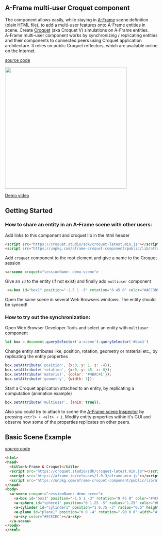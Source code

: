 ## A-Frame multi-user Croquet component 

The component allows easily, while staying in [A-Frame](https://aframe.io) scene definition (plain HTML file), to add a multi-user features onto A-Frame entities in scene. Create [Croquet](https://croquet.studio) (aka Croquet V) simulations on A-Frame entities.  
A-Frame multi-user component works by synchronizing / replicating entities and their components to connected peers using Croquet application architecture. It relies on public Croquet reflectors, which are avaliable online on the Internet.  

[source code](./public/lib/aframe-croquet-component.js)

<img src="https://krestianstvo.org/sdk/projects/aframe-croquet-component/docs/screen480.gif" width="400">  

[Demo video](https://vimeo.com/387187875)

Getting Started
---------------

### How to share an entity in an A-Frame scene with other users:  

Add links to this component and croquet lib in the html header

```html
<script src="https://croquet.studio/sdk/croquet-latest.min.js"></script>
<script src="https://unpkg.com/aframe-croquet-component/public/lib/aframe-croquet-component.js"></script>
```

Add `croquet` component to the root <a-scene> element and give a name to the Croquet session

```html
<a-scene croquet="sessionName: demo-scene">
```

Give an `id` to the entity (if not exist) and finally add `multiuser` component

```html
 <a-box id="box1" position="-1.5 1 -3" rotation="0 45 0" color="#4CC3D9" multiuser></a-box>
``` 

Open the same scene in several Web Browsers windows. The entity should be synced!


### How to try out the synchronization:

Open Web Browser Developer Tools and select an entity with `multiuser` component
```js
let box = document.querySelector('a-scene').querySelector('#box1')
```  
Change entity attributes like, position, rotation, geometry or material etc., by replicating the entity properties
```js
box.setAttribute('position', {x:0, y: 1, z: -4});
box.setAttribute('rotation', {x:0, y: 45, z: 0});
box.setAttribute('material', {color: '#4BAC41'});
box.setAttribute('geometry', {width: 3});
```  
Start a Croquet application attached to an entity, by replicating a computation (animation example)
```js
box.setAttribute('multiuser', {anim: true});
```

Also you could try to attach to scene the [A-Frame scene Inspector](https://github.com/aframevr/aframe-inspector) by pressing ```<ctrl> + <alt> + i```. Modify entity properties within it's GUI and observe how some of the properties replicates on other peers.


Basic Scene Example
-------------
[source code](./public/index.html)

```html
<html>
<head>
  <title>A-Frame & Croquet</title>
  <script src="https://croquet.studio/sdk/croquet-latest.min.js"></script>
  <script src="https://aframe.io/releases/1.0.3/aframe.min.js"></script>
  <script src="https://unpkg.com/aframe-croquet-component/public/lib/aframe-croquet-component.js"></script>
</head>
<body>
  <a-scene croquet="sessionName: demo-scene">
    <a-box id="box1" position="-1.5 1 -3" rotation="0 45 0" color="#4CC3D9" multiuser="anim: true"></a-box>
    <a-sphere id="sphere1" position="0 1.25 -5" radius="1.25" color="#EF2D5E" multiuser></a-sphere>
    <a-cylinder id="cylinder1" position="1 0.75 -3" radius="0.5" height="1.5" color="#FFC65D"></a-cylinder>
    <a-plane id="plane1" position="0 0 -4" rotation="-90 0 0" width="4" height="4" color="#7BC8A4" multiuser></a-plane>
    <a-sky color="#ECECEC"></a-sky>
  </a-scene>
</body>
</html>
```

